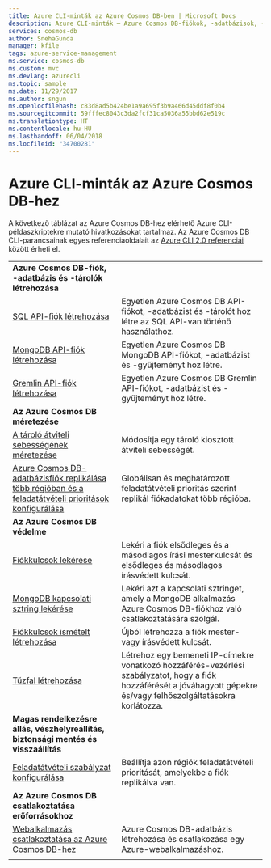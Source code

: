 ```yaml
---
title: Azure CLI-minták az Azure Cosmos DB-ben | Microsoft Docs
description: Azure CLI-minták – Azure Cosmos DB-fiókok, -adatbázisok, -tárolók, -régiók és -tűzfalak létrehozása és kezelése.
services: cosmos-db
author: SnehaGunda
manager: kfile
tags: azure-service-management
ms.service: cosmos-db
ms.custom: mvc
ms.devlang: azurecli
ms.topic: sample
ms.date: 11/29/2017
ms.author: sngun
ms.openlocfilehash: c83d8ad5b424be1a9a695f3b9a466d45ddf8f0b4
ms.sourcegitcommit: 59fffec8043c3da2fcf31ca5036a55bbd62e519c
ms.translationtype: HT
ms.contentlocale: hu-HU
ms.lasthandoff: 06/04/2018
ms.locfileid: "34700281"
---
```

# <a name="azure-cli-samples-for-azure-cosmos-db"></a>Azure CLI-minták az Azure Cosmos DB-hez

A következő táblázat az Azure Cosmos DB-hez elérhető Azure CLI-példaszkriptekre mutató hivatkozásokat tartalmaz. Az Azure Cosmos DB CLI-parancsainak egyes referenciaoldalait az [Azure CLI 2.0 referenciái](https://docs.microsoft.com/cli/azure/cosmosdb) között érheti el.

| |  |
|---|---|
|**Azure Cosmos DB-fiók, -adatbázis és -tárolók létrehozása**||
|[SQL API-fiók létrehozása](scripts/create-database-account-collections-cli.md?toc=%2fcli%2fazure%2ftoc.json)| Egyetlen Azure Cosmos DB API-fiókot, -adatbázist és -tárolót hoz létre az SQL API-van történő használathoz. |
| [MongoDB API-fiók létrehozása](scripts/create-mongodb-database-account-cli.md?toc=%2fcli%2fazure%2ftoc.json) | Egyetlen Azure Cosmos DB MongoDB API-fiókot, -adatbázist és -gyűjteményt hoz létre. |
| [Gremlin API-fiók létrehozása](scripts/create-graph-database-account-cli.md?toc=%2fcli%2fazure%2ftoc.json) | Egyetlen Azure Cosmos DB Gremlin API-fiókot, -adatbázist és -gyűjteményt hoz létre. |
|**Az Azure Cosmos DB méretezése**||
| [A tároló átviteli sebességének méretezése](scripts/scale-collection-throughput-cli.md?toc=%2fcli%2fazure%2ftoc.json) | Módosítja egy tároló kiosztott átviteli sebességét.|
|[Azure Cosmos DB-adatbázisfiók replikálása több régióban és a feladatátvételi prioritások konfigurálása](scripts/scale-multiregion-cli.md?toc=%2fcli%2fazure%2ftoc.json)|Globálisan és meghatározott feladatátvételi prioritás szerint replikál fiókadatokat több régióba.|
|**Az Azure Cosmos DB védelme**||
| [Fiókkulcsok lekérése](scripts/secure-get-account-key-cli.md?toc=%2fcli%2fazure%2ftoc.json) | Lekéri a fiók elsődleges és a másodlagos írási mesterkulcsát és elsődleges és másodlagos írásvédett kulcsát.|
| [MongoDB kapcsolati sztring lekérése](scripts/secure-mongo-connection-string-cli.md?toc=%2fcli%2fazure%2ftoc.json) | Lekéri azt a kapcsolati sztringet, amely a MongoDB alkalmazás Azure Cosmos DB-fiókhoz való csatlakoztatására szolgál.|
|[Fiókkulcsok ismételt létrehozása](scripts/secure-regenerate-key-cli.md?toc=%2fcli%2fazure%2ftoc.json)|Újból létrehozza a fiók mester- vagy írásvédett kulcsát.|
|[Tűzfal létrehozása](scripts/create-firewall-cli.md?toc=%2fcli%2fazure%2ftoc.json)| Létrehoz egy bemeneti IP-címekre vonatkozó hozzáférés-vezérlési szabályzatot, hogy a fiók hozzáférését a jóváhagyott gépekre és/vagy felhőszolgáltatásokra korlátozza.|
|**Magas rendelkezésre állás, vészhelyreállítás, biztonsági mentés és visszaállítás**||
|[Feladatátvételi szabályzat konfigurálása](scripts/ha-failover-policy-cli.md?toc=%2fcli%2fazure%2ftoc.json)|Beállítja azon régiók feladatátvételi prioritását, amelyekbe a fiók replikálva van.|
|**Az Azure Cosmos DB csatlakoztatása erőforrásokhoz**||
|[Webalkalmazás csatlakoztatása az Azure Cosmos DB-hez](../app-service/scripts/app-service-cli-app-service-documentdb.md?toc=%2fcli%2fazure%2ftoc.json)|Azure Cosmos DB-adatbázis létrehozása és csatlakozása egy Azure-webalkalmazáshoz.|
|||
